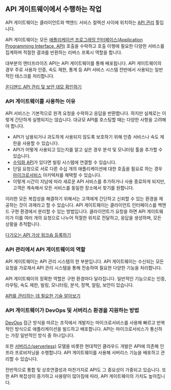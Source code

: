 ## API 게이트웨이에서 수행하는 작업

API 게이트웨이는 클라이언트와 백엔드 서비스 컬렉션 사이에 위치하는 [API 관리](https://www.redhat.com/ko/topics/api/what-is-api-management) 툴입니다.

API 게이트웨이는 모든 [애플리케이션 프로그래밍 인터페이스(Application Programming Interface, API)](https://www.redhat.com/ko/topics/api/what-are-application-programming-interfaces) 호출을 수락하고 호출 이행에 필요한 다양한 서비스를 집계하며 적절한 결과를 반환하는 리버스 프록시 역할을 합니다.

대부분의 엔터프라이즈 API는 API 게이트웨이를 통해 배포됩니다. API 게이트웨이의 경우 주로 사용자 인증, 속도 제한, 통계 등 API 서비스 시스템 전반에서 사용되는 일반적인 태스크를 처리합니다.

[온디맨드 API 관리 및 보안 데모 확인하기](https://www.redhat.com/ko/events/webinar/open-demo-managing-and-securing-apis-3scale-april-17-2019)

### API 게이트웨이를 사용하는 이유

API 서비스는 기본적으로 원격 요청을 수락하고 응답을 반환합니다. 하지만 실제로는 이렇게 간단하게 실행되지는 않습니다. 대규모 API를 호스팅할 때는 다양한 사항을 고려해야 합니다.

- API가 남용되거나 과도하게 사용되지 않도록 보호하기 위해 인증 서비스나 속도 제한을 사용할 수 있습니다. 
- API가 어떻게 사용되고 있는지를 알고 싶은 경우 분석 및 모니터링 툴을 추가할 수 있습니다.
- [수익화 API](https://www.redhat.com/ko/topics/api/what-is-api-monetization)가 있다면 빌링 시스템에 연결할 수 있습니다.
- 단일 요청으로 서로 다른 수십 개의 애플리케이션에 대한 호출을 필요로 하는 경우 [마이크로서비스](https://www.redhat.com/ko/topics/microservices/what-are-microservices) 아키텍처를 채택할 수 있습니다.
- 이렇게 시간이 지남에 따라 새로운 API 서비스를 추가하거나 사용 종료하게 되지만, 고객은 계속해서 모든 서비스를 동일한 장소에서 찾기를 원합니다.

이러한 모든 복잡성을 해결하기 위해서는 고객에게 간단하고 신뢰할 수 있는 환경을 제공하는 것이 과제라고 할 수 있습니다. API 게이트웨이는 클라이언트 인터페이스를 백엔드 구현 환경에서 분리할 수 있는 방법입니다. 클라이언트가 요청을 하면 API 게이트웨이가 이를 여러 개의 요청으로 나누어 적절한 위치로 전달하고, 응답을 생성하며, 모든 상황을 추적합니다.

[다가오는 API 가상 워크숍 등록하기](https://www.redhat.com/ko/demo-in-person-event-patterns)

### API 관리에서 API 게이트웨이의 역할

API 게이트웨이는 API 관리 시스템의 한 부분입니다. API 게이트웨이는 수신되는 모든 요청을 가로채서 API 관리 시스템을 통해 전송하여 필요한 다양한 기능을 처리합니다.

API 게이트웨이의 정확한 역할은 구현 환경마다 달라집니다. 일반적인 기능으로는 인증, 라우팅, 속도 제한, 빌링, 모니터링, 분석, 정책, 알림, 보안이 있습니다.

[API를 관리하는 데 필요한 기술 알아보기](https://www.redhat.com/ko/page-not-found)

### API 게이트웨이가 DevOps 및 서버리스 환경을 지원하는 방법

[DevOps](https://www.redhat.com/ko/topics/devops) 접근 방식을 따르는 조직에서 개발자는 마이크로서비스를 사용해 빠르고 반복적인 방식으로 애플리케이션을 빌드하고 배포합니다. API는 마이크로서비스가 통신하는 가장 일반적인 방식 중 하나입니다.

또한 [서버리스(serverless)](https://www.redhat.com/ko/topics/cloud-native-apps/what-is-serverless) 모델을 비롯한 현대적인 클라우드 개발은 API에 의존해 인프라 프로비저닝을 수행합니다. API 게이트웨이를 사용해 서버리스 기능을 배포하고 관리할 수 있습니다.

전반적으로 통합 및 상호연결성과 마찬가지로 API도 그 중요성이 가중되고 있습니다. 또한 API 복잡성이 증가하고 사용량이 많아짐에 따라, API 게이트웨이의 가치도 높아집니다.